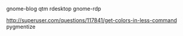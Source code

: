 gnome-blog
qtm
rdesktop
gnome-rdp

http://superuser.com/questions/117841/get-colors-in-less-command
pygmentize
